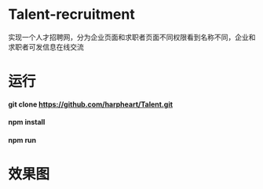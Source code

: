 # Talent-recruitment
实现一个人才招聘网，分为企业页面和求职者页面不同权限看到名称不同，企业和求职者可发信息在线交流
# 运行
#### git clone https://github.com/harpheart/Talent.git
#### npm install 
#### npm run
# 效果图
